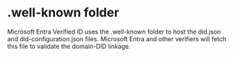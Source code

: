 # .well-known folder

Microsoft Entra Verified ID uses the .well-known folder to host the did.json and did-configuration.json files. Microsoft Entra and other verifiers will fetch this file to validate the domain-DID linkage.
 
